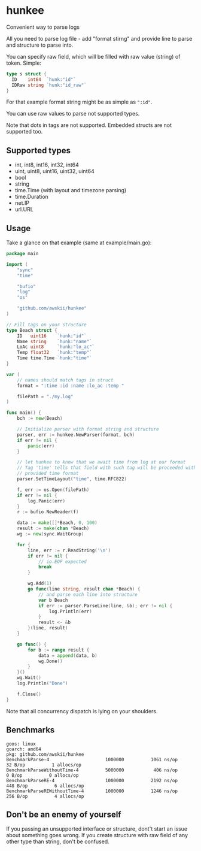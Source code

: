# hunkee
Convenient way to parse logs

All you need to parse log file - add "format stirng" and provide line to parse and structure to parse into.

You can specify raw field, which will be filled with raw value (string) of token.
Simple:
```go
type s struct {
  ID    int64  `hunk:"id"`
  IDRaw string `hunk:"id_raw"`
}
```
For that example format string might be as simple as `":id"`.

You can use raw values to parse not supported types.

Note that dots in tags are not supported. Embedded structs are not supported too.

## Supported types
* int, int8, int16, int32, int64
* uint, uint8, uint16, uint32, uint64
* bool
* string
* time.Time (with layout and timezone parsing)
* time.Duration
* net.IP
* url.URL

## Usage
Take a glance on that example (same at example/main.go):
```go
package main

import (
	"sync"
	"time"

	"bufio"
	"log"
	"os"

	"github.com/awskii/hunkee"
)

// Fill tags on your structure
type Beach struct {
	ID   uint16    `hunk:"id"`
	Name string    `hunk:"name"`
	LoAc uint8     `hunk:"lo_ac"`
	Temp float32   `hunk:"temp"`
	Time time.Time `hunk:"time"`
}

var (
	// names should match tags in struct
	format = ":time :id :name :lo_ac :temp "

	filePath = "./my.log"
)

func main() {
	bch := new(Beach)

	// Initialize parser with format string and structure
	parser, err := hunkee.NewParser(format, bch)
	if err != nil {
		panic(err)
	}

	// let hunkee to know that we await time from log at our format
	// Tag 'time' tells that field with such tag will be proceeded with
	// provided time format
	parser.SetTimeLayout("time", time.RFC822)

	f, err := os.Open(filePath)
	if err != nil {
		log.Panic(err)
	}
	r := bufio.NewReader(f)

	data := make([]*Beach, 0, 100)
	result := make(chan *Beach)
	wg := new(sync.WaitGroup)

	for {
		line, err := r.ReadString('\n')
		if err != nil {
			// io.EOF expected
			break
		}

		wg.Add(1)
		go func(line string, result chan *Beach) {
			// and parse each line into structure
			var b Beach
			if err := parser.ParseLine(line, &b); err != nil {
				log.Println(err)
			}
			result <- &b
		}(line, result)
	}

	go func() {
		for b := range result {
			data = append(data, b)
			wg.Done()
		}
	}()
	wg.Wait()
	log.Println("Done")

	f.Close()
}
```

Note that all concurrency dispatch is lying on your shoulders.

## Benchmarks
```
goos: linux
goarch: amd64
pkg: github.com/awskii/hunkee
BenchmarkParse-4                	 1000000	      1061 ns/op	      32 B/op	       1 allocs/op
BenchmarkParseWithoutTime-4     	 5000000	       406 ns/op	       0 B/op	       0 allocs/op
BenchmarkParseRE-4              	 1000000	      2192 ns/op	     448 B/op	       6 allocs/op
BenchmarkParseREWithoutTime-4   	 1000000	      1246 ns/op	     256 B/op	       4 allocs/op
```

## Don't be an enemy of yourself
If you passing an unsupported interface or structure, dont't start an issue about something goes wrong.
If you create structure with raw field of any other type than string, don't be confused.
